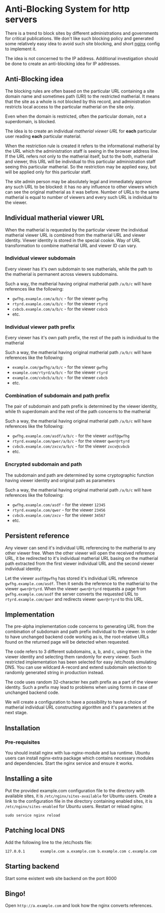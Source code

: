 # Anti-Blocking System for http servers

There is a trend to block sites by different administrations and governments for critical publications. We don't like such blocking policy and generated some relatively easy idea to avoid such site blocking, and short [nginx](nginx.org) config to implement it.

The idea is not concerned to the IP address. Additional investigation should be done to create an anti-blocking idea for IP addresses.

## Anti-Blocking idea
The blocking rules are often based on the particular URL containing a site domain name and sometimes path (URI) to the restricted matherial. It means that the site as a whole is not blocked by this record, and administration restricts local access to the particular matherial on the site only.

Even when the domain is restricted, often the particular domain, not a superdomain, is blocked.

The idea is to create an individual *matherial viewer URL* for **each** particular user reading **each** particular material.

When the restriction rule is created it refers to the informational matherial by the URL which the administration staff is seeing in the browser address line. If the URL refers not only to the matherial itself, but to the both, matherial and viewer, this URL will be individual to this particular administration staff seeing this particular matherial. So the restriction may be applied easy, but will be applied only for this particular staff.

The site admin person may be absolutely legal and immediately approve any such URL to be blocked: it has no any influence to other viewers which can see the original matherial as it was before. Number of URLs to the same matherial is equal to number of viewers and every such URL is individual to the viewer.

## Individual matherial viewer URL
When the matherial is requested by the particular viewer the individual matherial viewer URL is combined from the matherial URL and viewer identity. Viewer identity is stored in the special cookie. Way of URL transformation to combine matherial URL and viewer ID can vary.

### Individual viewer subdomain
Every viewer has it's own subdomain to see matherials, while the path to the matherial is permanent across viewers subdomains.

Such a way, the matherial having original matherial path `/a/b/c` will have references like the following:
- `gwfhg.example.com/a/b/c` - for the viewer `gwfhg`
- `rtyrd.example.com/a/b/c` - for the viewer `rtyrd`
- `cvbcb.example.com/a/b/c` - for the viewer `cvbcb`
- etc.

### Individual viewer path prefix
Every viewer has it's own path prefix, the rest of the path is individual to the matherial

Such a way, the matherial having original matherial path `/a/b/c` will have references like the following:
- `example.com/gwfhg/a/b/c` - for the viewer `gwfhg`
- `example.com/rtyrd/a/b/c` - for the viewer `rtyrd`
- `example.com/cvbcb/a/b/c` - for the viewer `cvbcb`
- etc.


### Combination of subdomain and path prefix
The pair of subdomain and path prefix is determined by the viewer identity, while th superdomain and the rest of the path concerns to the matherial

Such a way, the matherial having original matherial path `/a/b/c` will have references like the following:
- `gwfhg.example.com/asdf/a/b/c` - for the viewer `asdf@gwfhg`
- `rtyrd.example.com/qwer/a/b/c` - for the viewer `qwer@rtyrd`
- `cvbcb.example.com/zxcv/a/b/c` - for the viewer `zxcv@cvbcb`
- etc.

### Encrypted subdomain and path
The subdomain and path are determined by some cryptographic function having viewer identity and original path as parameters

Such a way, the matherial having original matherial path `/a/b/c` will have references like the following:
- `gwfhg.example.com/asdf` - for the viewer `12345`
- `rtyrd.example.com/qwer` - for the viewer `23456`
- `cvbcb.example.com/zxcv` - for the viewer `34567`
- etc.


## Persistent reference
Any viewer can send it's individual URL referencing to the matherial to any other viewer free. When the other viewer will open the received reference URL, it be redirected to it's individual matherial URL basing on the matherial path extracted from the first viewer individual URL and the second viewer individual identity.

Let the viewer `asdf@gwfhg` has stored it's individual URL reference `gwfhg.example.com/asdf`. Then it sends the reference to the matherial to the viewer `qwer@rtyrd`. When the viewer `qwer@rtyrd` requests a page from `gwfhg.example.com/asdf` the server converts the requested URL to `rtyrd.example.com/qwer` and redirects viewer `qwer@rtyrd` to this URL.

## Implementation
The pre-alpha implementation code concerns to generating URL from the combination of subdomain and path prefix individual to the viewer. In order to have unchanged backend code working as is, the root-relative URLs found on the returned page will be detected when requested.

The code refers to 3 different subdomains, a, b, and c, using them in the viewer identity and selecting them randomly for every viewer. Such restricted implementation has been selected for easy /etc/hosts simulating DNS. You can use wildcard A-record and extend subdomain selection to randomly generated string in production instead.

The code uses random 32-character hex path prefix as a part of the viewer identity. Such a prefix may lead to problems when using forms in case of unchanged backend code.

We will create a configuration to have a possibility to have a choice of matherial individual URL constructing algorithm and it's parameters at the next stage.

## Installation

### Pre-requisites
You should install nginx with lua-nginx-module and lua runtime. Ubuntu users can install nginx-extra package which contains necessary modules and dependencies. Start the nginx service and ensure it works.

## Installing a site
Put the provided example.com configuration file to the directory with available sites, it is `/etc/nginx/sites-available` for Ubuntu users.
Create a link to the configuration file in the directory containing enabled sites, it is `/etc/nginx/sites-enabled` for Ubuntu users.
Restart or reload nginx:
```
sudo service nginx reload
```

## Patching local DNS
Add the following line to the /etc/hosts file:
```
127.0.0.1       example.com a.example.com b.example.com c.example.com
```

## Starting backend
Start some existent web site backend on the port 8000

## Bingo!
Open `http://a.example.com` and look how the nginx converts references.
